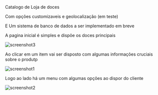 Catalogo de Loja de doces

Com opções customizaveis e geolocalização (em teste)

E Um sistema de banco de dados a ser implementado em breve


A pagina inicial é simples e dispõe os doces principais

![screenshot3](https://user-images.githubusercontent.com/82532125/146081894-772b9044-f5ed-4fd0-9c64-bddff57b4c9a.jpg)

Ao clicar em um item vai ser disposto com algumas informações cruciais sobre o produtp

![screenshot1](https://user-images.githubusercontent.com/82532125/146081991-e1a50ce0-20ce-4299-a231-1046369013de.jpg)

Logo ao lado há um menu com algumas opções ao dispor do cliente

![screenshot2](https://user-images.githubusercontent.com/82532125/146082145-6272dace-fd2b-49ff-a6c5-463e198e4731.jpg)
